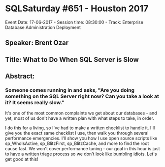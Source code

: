 # SQLSaturday #651 - Houston 2017
Event Date: 17-06-2017 - Session time: 08:30:00 - Track: Enterprise Database Administration  Deployment
## Speaker: Brent Ozar
## Title: What to Do When SQL Server is Slow
## Abstract:
### Someone comes running in and asks, "Are you doing something on the SQL Server right now? Can you take a look at it? It seems really slow."

It's one of the most common complaints we get about our databases - and yet, most of us don't have a written plan with what steps to take, in order.

I do this for a living, so I've had to make a written checklist to handle it. I'll give you the exact same checklist I use, then walk you through several performance emergencies. I'll show you how I use open source scripts like sp_WhoIsActive, sp_BlitzFirst, sp_BlitzCache, and more to find the root cause fast. We won't cover performance tuning - our goal in this hour is just to have a written triage process so we don't look like bumbling idiots. Let's get good at this!
